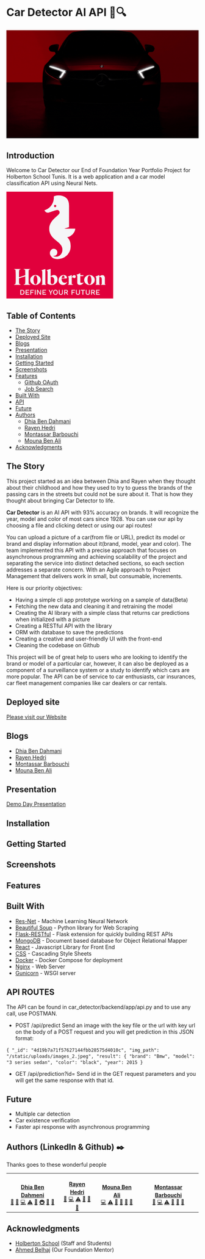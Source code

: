 # Car Detector AI API 🚗🔍
 
 
![Car Detector](docs/TEST.gif)
 
## Introduction
 
Welcome to Car Detector our End of Foundation Year Portfolio Project for Holberton School Tunis. It is a web application and a car model classification API using Neural Nets.
 
![Logo School](docs/holberton.png)
 
 
## Table of Contents
 
- [The Story](#the-story)
- [Deployed Site](#deployed-site)
- [Blogs](#blogs)
- [Presentation](#presentation)
- [Installation](#installation)
- [Getting Started](#getting-started)
- [Screenshots](#screenshots)
- [Features](#features)
    - [Github OAuth](#github-oauth)
    - [Job Search](#job-search)
- [Built With](#built-with)
- [API](#api)
- [Future](#future)
- [Authors](#authors)
    - [Dhia Ben Dahmani](#dhia-bendahmani)
    - [Rayen Hedri](#rayen-hedri)
    - [Montassar Barbouchi](#montassar-barbouchi)
    - [Mouna Ben Ali](#mouna-benali)
- [Acknowledgments](#acknowledgements)
 
 
## The Story
 
This project started as an idea between Dhia and Rayen when they thought about their childhood and how they used to try to guess the brands of the passing cars in the streets but could not be sure about it. That is how they thought about bringing Car Detector to life.
 
<b>Car Detector</b> is an AI API with 93% accuracy on brands. It will recognize the year, model and color of most cars since 1928. You can use our api by choosing a file and clicking detect or using our api routes!

You can upload a picture of a car(from file or URL), predict its model or brand and display information about it(brand, model, year and color). The team implemented this API with a precise approach that focuses on asynchronous programming and achieving scalability of the project and separating the service into distinct detached sections, so each section addresses a separate concern. With an Agile approach to Project Management that delivers work in small, but consumable, increments.
 
 
Here is our priority objectives:
- Having a simple cli app prototype working on a sample of data(Beta)
- Fetching the new data and cleaning it and retraining the model
- Creating the AI library with a simple class that returns car predictions when initialized with a picture
- Creating a RESTful API  with the library
- ORM with database to save the predictions
- Creating a creative and user-friendly UI with the front-end
- Cleaning the codebase on Github
 
This project will be of great help to users who are looking to identify the brand or model of a particular car, however, it can also be deployed as a component of a surveillance system or a study to identify which cars are more popular. The API can be of service to car enthusiasts, car insurances, car fleet management companies like car dealers or car rentals.
 
 
## Deployed site
 
[Please visit our Website](https://car-detect.systems/)
 
##  Blogs 
 - [Dhia Ben Dahmani](https://medium.com/@dhiadah/car-detector-a-month-long-journey-ea13d8a8cc36)
 - [Rayen Hedri](#rayen-hedri)
 - [Montassar Barbouchi](#montassar-barbouchi)
 - [Mouna Ben Ali](#mouna-benali)
 
 
##  Presentation
 
[Demo Day Presentation](https://docs.google.com/presentation/d/10dEp7BPVkv_gFFCBBhhpVIYzz9P5TSZ05xHUIwR1AKM/edit#slide=id.gf45378fd24_0_9)
 
## Installation
## Getting Started
## Screenshots
## Features
## Built With
* [Res-Net](https://towardsdatascience.com/an-overview-of-resnet-and-its-variants-5281e2f56035) - Machine Learning Neural Network
* [Beautiful Soup](https://www.crummy.com/software/BeautifulSoup/bs4/doc/) - Python library for Web Scraping
* [Flask-RESTful](https://flask-restful.readthedocs.io/en/latest/) - Flask extension for quickly building REST APIs
* [MongoDB](https://www.mongodb.com/) - Document based database for Object Relational Mapper
* [React](https://reactjs.org) - Javascript Library for Front End
* [CSS](https://developer.mozilla.org/en-US/docs/Web/CSS) - Cascading Style Sheets
* [Docker](https://docs.docker.com/) - Docker Compose for deployment
* [Nginx](https://nginx.org/en/docs/) - Web Server
* [Gunicorn](https://docs.gunicorn.org/en/stable/) -  WSGI server

## API ROUTES

The API can be found in car_detector/backend/app/api.py and to use any call, use POSTMAN.

- POST /api/predict
Send an image with the key file or the url with key url on the body of a POST request and you will get prediction in this JSON format:
```
{ "_id": "4d19b7a71f57627144fbb28575d4010c", "img_path": "/static/uploads/images_2.jpeg", "result": { "brand": "Bmw", "model": "3 series sedan", "color": "black", "year": 2015 }
```
- GET /api/prediction?id=
Send id in the GET request parameters and you will get the same response with that id.

## Future
- Multiple car detection
- Car existence verification
- Faster api response with asynchronous programming

## Authors (LinkedIn & Github) :black_nib:
Thanks goes to these wonderful people
 
<!-- ALL-CONTRIBUTORS-LIST:START - Do not remove or modify this section -->
<!-- prettier-ignore-start -->
<!-- markdownlint-disable -->
<table>
  <tr>
    <td align="center"><a href="https://github.com/cryptolake"><img src="https://avatars.githubusercontent.com/u/58823173?v=4" width="100px;" alt=""/><br /><sub><b><a href="https://www.linkedin.com/in/dhia-dahmeni-577a42216">Dhia Ben Dahmeni</b></sub></a><br />
    <a href="#blog-AsianCat54x" title="Project Management, Machine Learning Training & DEVOPS">📆</a>
    <a href="#ideas-MatthiasWanner" title="Ideas, Planning, & Feedback">🤔</a>
    <a href="#ideas-MatthiasWanner" title="Code">💻</a>
    <a href="#ideas-MatthiasWanner" title="Test">⚠️</a>
        <a href="#ideas-MatthiasWanner" title="Bugs">🐛</a>
    <a href="#ideas-MatthiasWanner" title="Infrastructure">🚇</a>
    <a href="#ideas-MatthiasWanner" title="Documentation">📖</a>
    <a href="#ideas-MatthiasWanner" title="Blog">📝</a>
    </td>
    <td align="center"><a href="https://github.com/rayenhdr93"><img src="https://avatars.githubusercontent.com/u/91053565?v=4" width="100px;" alt=""/><br /><sub><b><a href="https://www.linkedin.com/in/rayen-hedri-61ab5221a/">Rayen Hedri</b></sub></a><br />
    <a href="#ideas-MatthiasWanner" title="Web Scraping & Data Cleaning">🔣</a>
    <a href="#ideas-MatthiasWanner" title="Code">💻</a>
    <a href="#ideas-MatthiasWanner" title="Test">⚠️</a>
        <a href="#ideas-MatthiasWanner" title="Bugs">🐛</a>
    <a href="#ideas-MatthiasWanner" title="Documentation">📖</a>
    <a href="#ideas-MatthiasWanner" title="Blog">📝</a>
    </td>
    <td align="center"><a href="https://github.com/MounaBenAli"><img src="https://avatars.githubusercontent.com/u/90987270?v=4" width="100px;" alt=""/><br /><sub><b><a href="https://www.linkedin.com/in/mouna-ben-ali-643bb865/">Mouna Ben Ali</b></sub></a><br />
    <a href="#ideas-MatthiasWanner" title="Back-End">💻</a>
    <a href="#ideas-MatthiasWanner" title="Test">⚠️</a>
    <a href="#ideas-MatthiasWanner" title="Bugs">🐛</a>
    <a href="#ideas-MatthiasWanner" title="Design">🎨</a>
    <a href="#ideas-MatthiasWanner" title="Documentation">📖</a>
    <a href="#ideas-MatthiasWanner" title="Blog">📝</a>
    </td>
    <td align="center"><a href="https://github.com/MontassarBar"><img src="https://avatars.githubusercontent.com/u/91077064?v=4" width="100px;" alt=""/><br /><sub><b><a href="https://www.linkedin.com/in/montassar-barbouchi-391b6b220/">Montassar Barbouchi</b></sub></a><br />
    <a href="#ideas-MatthiasWanner" title="Front-End">🎨</a>
    <a href="#ideas-MatthiasWanner" title="Code">💻</a>
    <a href="#ideas-MatthiasWanner" title="Test">⚠️</a>
        <a href="#ideas-MatthiasWanner" title="Bugs">🐛</a>
    <a href="#ideas-MatthiasWanner" title="Documentation">📖</a>
    <a href="#ideas-MatthiasWanner" title="Blog">📝</a>
    </td>
  </tr>
</table>
 
<!-- markdownlint-restore -->
<!-- prettier-ignore-end -->
 
<!-- ALL-CONTRIBUTORS-LIST:END -->
 
 ## Acknowledgments
 * [Holberton School](https://www.holbertonschool.com/) (Staff and Students)
 * [Ahmed Belhaj](https://github.com/Theemiss) (Our Foundation Mentor)
 
 
 
 
 
 
 

